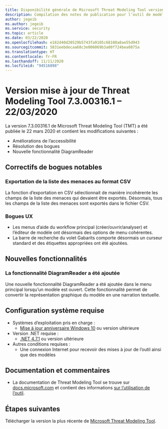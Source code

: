 ```yaml
---
title: Disponibilité générale de Microsoft Threat Modeling Tool version du 22/03/2020 – Azure
description: Compilation des notes de publication pour l’outil de modélisation des menaces version 7.3.00316.1.
author: jegeib
ms.author: jegeib
ms.service: security
ms.topic: article
ms.date: 03/22/2020
ms.openlocfilehash: e182d40d20529b5743fa9105c68108a8ae55d943
ms.sourcegitcommit: 5831eebdecaa68c3e006069b3a00f724bea0875a
ms.translationtype: HT
ms.contentlocale: fr-FR
ms.lasthandoff: 11/11/2020
ms.locfileid: "94516898"
---
```

# <a name="threat-modeling-tool-update-release-73003161---03222020"></a>Version mise à jour de Threat Modeling Tool 7.3.00316.1 – 22/03/2020

La version 7.3.00316.1 de Microsoft Threat Modeling Tool (TMT) a été publiée le 22 mars 2020 et contient les modifications suivantes :

- Améliorations de l’accessibilité
- Résolution des bogues
- Nouvelle fonctionnalité DiagramReader

## <a name="notable-bug-fixes"></a>Correctifs de bogues notables

### <a name="exporting-the-threat-list-to-csv"></a>Exportation de la liste des menaces au format CSV

La fonction d’exportation en CSV sélectionnait de manière incohérente les champs de la liste des menaces qui devaient être exportés. Désormais, tous les champs de la liste des menaces sont exportés dans le fichier CSV. 

### <a name="ux-bugs"></a>Bogues UX

- Les menus d’aide du workflow principal (créer/ouvrir/analyser) et l’éditeur de modèle ont désormais des options de menu cohérentes.
- La barre de recherche du volet Gabarits comporte désormais un curseur standard et des étiquettes appropriées ont été ajoutées.

## <a name="new-features"></a>Nouvelles fonctionnalités

### <a name="diagramreader-feature-has-been-added"></a>La fonctionnalité DiagramReader a été ajoutée

Une nouvelle fonctionnalité DiagramReader a été ajoutée dans le menu principal lorsqu’un modèle est ouvert. Cette fonctionnalité permet de convertir la représentation graphique du modèle en une narration textuelle. 

## <a name="system-requirements"></a>Configuration système requise

- Systèmes d’exploitation pris en charge :
  - [Mise à jour anniversaire Windows 10](https://blogs.windows.com/windowsexperience/2016/08/02/how-to-get-the-windows-10-anniversary-update/#HTkoK5Zdv0g2F2Zq.97) ou version ultérieure
- Version .NET requise :
  - [.NET 4.7.1](https://go.microsoft.com/fwlink/?LinkId=863262) ou version ultérieure
- Autres conditions requises :
  - Une connexion Internet pour recevoir des mises à jour de l’outil ainsi que des modèles

## <a name="documentation-and-feedback"></a>Documentation et commentaires

- La documentation de Threat Modeling Tool se trouve sur [docs.microsoft.com](./threat-modeling-tool.md) et contient des informations [sur l’utilisation de l’outil](./threat-modeling-tool-getting-started.md).

## <a name="next-steps"></a>Étapes suivantes

Télécharger la version la plus récente de [Microsoft Threat Modeling Tool](https://aka.ms/threatmodelingtool).